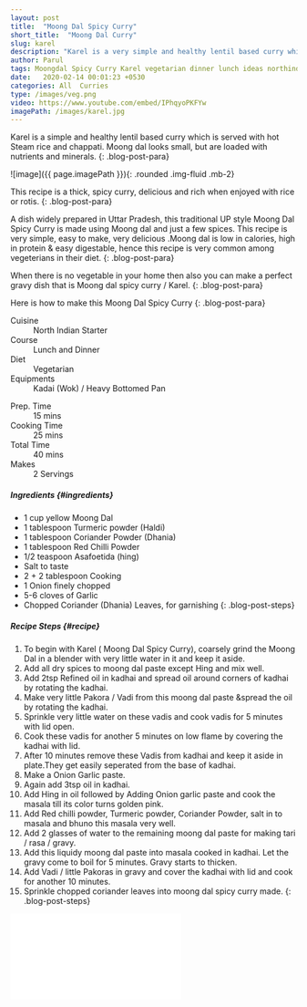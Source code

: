```yaml
---
layout: post
title:  "Moong Dal Spicy Curry"
short_title:  "Moong Dal Curry"
slug: karel
description: "Karel is a very simple and healthy lentil based curry which is served with hot steam rice and chapati. Moong dal looks small, but are loaded with nutrients and minerals. This recipe is a thick, spicy curry, delicious and rich when enjoyed with rice or rotis. A dish widely prepared in Uttar Pradesh, this traditional UP style Moong Dal Spicy Curry is made using Moong dal and just a few spices."
author: Parul
tags: Moongdal Spicy Curry Karel vegetarian dinner lunch ideas northindian novegetable recipe healthy tasty yummy food mompresso foodyindianmom roti paratha rice thali gravy homestyle food uttarpradeshfood
date:   2020-02-14 00:01:23 +0530
categories: All  Curries
type: /images/veg.png
video: https://www.youtube.com/embed/IPhqyoPKFYw
imagePath: /images/karel.jpg
---
```


Karel is a simple and healthy lentil based curry which is served with hot Steam rice and chappati. Moong dal looks small, but are loaded with nutrients and minerals.
{: .blog-post-para}

![image]({{ page.imagePath }}){: .rounded .img-fluid .mb-2}

This recipe is a thick, spicy curry, delicious and rich when enjoyed with rice or rotis.
{: .blog-post-para}

A dish widely prepared in Uttar Pradesh, this traditional UP style Moong Dal Spicy Curry is made using Moong dal and just a few spices. This recipe is very simple, easy to make, very delicious .Moong dal is low in calories, high in protein & easy digestable, hence this recipe is very common among vegeterians in their diet.
{: .blog-post-para}

When there is no vegetable in your home then also you can make a perfect gravy dish that is Moong dal spicy curry / Karel.
{: .blog-post-para}

Here is how to make this Moong Dal Spicy Curry
{: .blog-post-para}

<div class="row">
    <div class="col-md-6">
        <dl class="row">
            <dt class="col-sm-4">Cuisine</dt><dd class="col-sm-7">North Indian Starter</dd>
            <dt class="col-sm-4">Course</dt><dd class="col-sm-7">Lunch and Dinner</dd>
            <dt class="col-sm-4">Diet</dt><dd class="col-sm-7">Vegetarian</dd>
            <dt class="col-sm-4">Equipments</dt><dd class="col-sm-7">Kadai (Wok) / Heavy Bottomed Pan</dd>
        </dl>
    </div>
    <div class="col-md-6">
        <dl class="row">
            <dt class="col-sm-5">Prep. Time</dt><dd class="col-sm-7">15 mins</dd>
            <dt class="col-sm-5">Cooking Time</dt><dd class="col-sm-7">25 mins</dd>
            <dt class="col-sm-5">Total Time</dt><dd class="col-sm-7">40 mins</dd>
            <dt class="col-sm-5">Makes</dt><dd class="col-sm-7">2 Servings</dd>
        </dl>
    </div>
</div>



##### **Ingredients** {#ingredients}
- 1 cup yellow Moong Dal
- 1 tablespoon Turmeric powder (Haldi)
- 1 tablespoon Coriander Powder (Dhania)
- 1 tablespoon Red Chilli Powder
- 1/2 teaspoon Asafoetida (hing)
- Salt to taste
- 2 + 2 tablespoon Cooking
- 1 Onion finely chopped
- 5-6 cloves of Garlic
- Chopped Coriander (Dhania) Leaves, for garnishing
{: .blog-post-steps}

##### **Recipe Steps** {#recipe}
1. To begin with Karel ( Moong Dal Spicy Curry), coarsely grind the Moong Dal in a blender with very little water in it and keep it aside.
1. Add all dry spices to moong dal paste except Hing and mix well.
1. Add 2tsp Refined oil in kadhai and spread oil around corners of kadhai by rotating the kadhai.
1. Make very little Pakora / Vadi from this moong dal paste &spread the oil by rotating the kadhai.
1. Sprinkle very little water on these vadis and cook vadis for 5 minutes with lid open.
1. Cook these vadis for another 5 minutes on low flame by covering the kadhai with lid.
1. After 10 minutes remove these Vadis from kadhai and keep it aside in plate.They get easily  seperated from the base of kadhai.
1. Make a Onion Garlic paste.
1. Again add 3tsp oil in kadhai.
1. Add Hing in oil followed by Adding Onion garlic paste and cook the masala till its color turns golden pink.
1. Add Red chilli powder, Turmeric powder, Coriander Powder, salt in to masala and bhuno this masala very well.
1. Add 2 glasses of water to the remaining moong dal paste for making tari / rasa / gravy.
1. Add this liquidy moong dal paste into masala cooked in kadhai. Let the gravy come to boil for 5 minutes. Gravy starts to thicken.
1. Add Vadi / little Pakoras in  gravy and cover the kadhai with lid and cook for another 10 minutes.
1. Sprinkle chopped coriander leaves into moong dal spicy curry made.
{: .blog-post-steps}

<div class="row" id="video">
    <div class="col-md-12">
        <div class="embed-responsive embed-responsive-16by9">
            <iframe src="{{page.video}}" frameborder="0" allow="accelerometer; autoplay; encrypted-media; gyroscope; picture-in-picture" allowfullscreen></iframe>
        </div>
    </div>
</div>
<br>